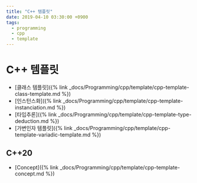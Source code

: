 ```yaml
---
title: "C++ 템플릿"
date: 2019-04-10 03:30:00 +0900
tags:
  - programming
  - cpp
  - template
---
```


C++ 템플릿
===

* [클래스 템플릿]({% link _docs/Programming/cpp/template/cpp-template-class-template.md %})
* [인스턴스화]({% link _docs/Programming/cpp/template/cpp-template-instanciation.md %})
* [타입추론]({% link _docs/Programming/cpp/template/cpp-template-type-deduction.md %})
* [가변인자 템플릿]({% link _docs/Programming/cpp/template/cpp-template-variadic-template.md %})

C++20
---
* [Concept]({% link _docs/Programming/cpp/template/cpp-template-concept.md %})

